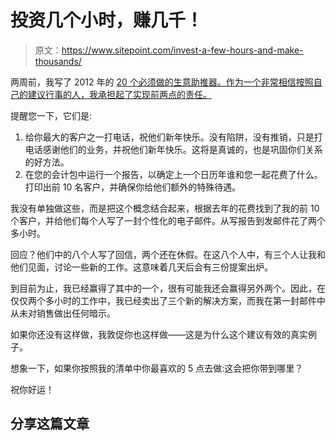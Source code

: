 # 投资几个小时，赚几千！

> 原文：<https://www.sitepoint.com/invest-a-few-hours-and-make-thousands/>

两周前，我写了 2012 年的 [20 个必须做的生意助推器。作为一个非常相信按照自己的建议行事的人，我承担起了实现前两点的责任。](https://www.sitepoint.com/20-must-do-business-boosters-for-2012/)

提醒您一下，它们是:

1.  给你最大的客户之一打电话，祝他们新年快乐。没有陷阱，没有推销，只是打电话感谢他们的业务，并祝他们新年快乐。这将是真诚的，也是巩固你们关系的好方法。
2.  在您的会计包中运行一个报告，以确定上一个日历年谁和您一起花费了什么。打印出前 10 名客户，并确保你给他们额外的特殊待遇。

我没有单独做这些，而是把这个概念结合起来，根据去年的花费找到了我的前 10 个客户，并给他们每个人写了一封个性化的电子邮件。从写报告到发邮件花了两个多小时。

回应？他们中的八个人写了回信，两个还在休假。在这八个人中，有三个人让我和他们见面，讨论一些新的工作。这意味着几天后会有三份提案出炉。

到目前为止，我已经赢得了其中的一个，很有可能我还会赢得另外两个。因此，在仅仅两个多小时的工作中，我已经卖出了三个新的解决方案，而我在第一封邮件中从未对销售做出任何暗示。

如果你还没有这样做，我敦促你也这样做——这是为什么这个建议有效的真实例子。

想象一下，如果你按照我的清单中你最喜欢的 5 点去做:这会把你带到哪里？

祝你好运！

## 分享这篇文章
